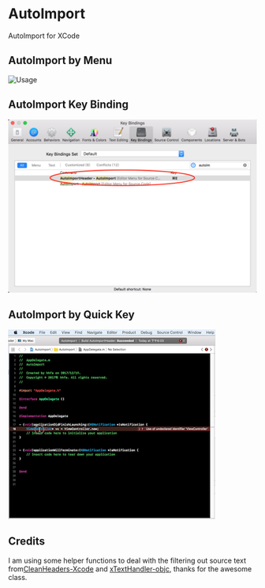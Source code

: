 # AutoImport
AutoImport for XCode
## AutoImport by Menu

![Usage](AutoImport3.gif)

## AutoImport Key Binding

![Usage](AutoImport2.png)

## AutoImport by Quick Key 

![Usage](AutoImport1.gif)
## Credits

I am using some helper functions to deal with the filtering out source text from[CleanHeaders-Xcode](https://github.com/insanoid/CleanHeaders-Xcode) and [xTextHandler-objc](https://github.com/cyanzhong/xTextHandler-objc), thanks for the awesome class.

